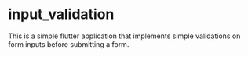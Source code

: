 # input_validation

This is a simple flutter application that implements simple validations on form inputs before submitting a form.